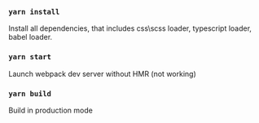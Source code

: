### `yarn install`
Install all dependencies, that includes css\scss loader, typescript loader, babel loader.
### `yarn start`
Launch webpack dev server without HMR (not working)
### `yarn build`
Build in production mode